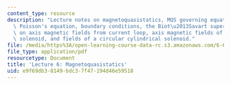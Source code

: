 ```yaml
---
content_type: resource
description: "Lecture notes on magnetoquasistatics, MQS governing equations, vector\
  \ Poisson's equation, boundary conditions, the Biot\u2013Savart superposition integral,\
  \ on axis magnetic fields from current loop, axis magnetic fields of circular cylindrical\
  \ solenoid, and fields of a circular cylindrical solenoid."
file: /media/https%3A/open-learning-course-data-rc.s3.amazonaws.com/6-641-electromagnetic-fields-forces-and-motion-spring-2005/e9f69db38149bdc37f47194d46e59518_lecture6.pdf
file_type: application/pdf
resourcetype: Document
title: 'Lecture 6: Magnetoquasistatics'
uid: e9f69db3-8149-bdc3-7f47-194d46e59518
---
```


